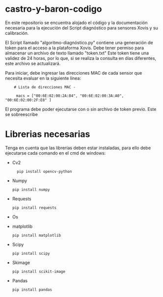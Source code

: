 # castro-y-baron-codigo
En este repositorio se encuentra alojado el código y la documentación necesaria para la ejecución del Script diagnóstico para sensores Xovis y su calibración.

El Script llamado "algoritmo-diagnóstico.py" contiene una generación de token para el acceso a la plataforma Xovis.
Debe tener permiso para almacenar un archivo de texto llamado "token.txt"
Este token tiene una validez de 24 horas, por lo que, si se realiza la consulta en días diferentes, este archivo se actualizará.

Para iniciar, debe ingresar las direcciones MAC de cada sensor que necesita evaluar en la siguiente línea:

        # Lista de direcciones MAC -        
      
         macs = ["00:6E:02:00:2A:84", "00:6E:02:00:3A:A0", "00:6E:02:00:2F:E8" ]



El programa debe poder ejecutarse con o sin archivo de token previo. Este se sobreescribe

# Librerias necesarias
Tenga en cuenta que las librerías deben estar instaladas, para ello debe ejecutarse cada comando en el cmd de windows:
* Cv2
  
        pip install opencv-python
* Numpy

      pip install numpy

* Requests

      pip install requests

* Os
* matplotlib
  
      pip install matplotlib

* Scipy

      pip install scipy

* Skimage

      pip install scikit-image

* Pandas

      pip install pandas




